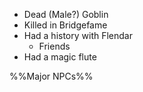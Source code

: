 - Dead (Male?) Goblin
- Killed in Bridgefame
- Had a history with Flendar
	- Friends
- Had a magic flute

%%Major NPCs%%